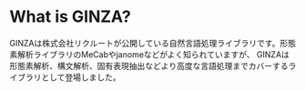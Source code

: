 # What is GINZA?

GINZAは株式会社リクルートが公開している自然言語処理ライブラリです。形態素解析ライブラリのMeCabやjanomeなどがよく知られていますが、
GINZAは形態素解析、構文解析、固有表現抽出などより高度な言語処理までカバーするライブラリとして登場しました。

